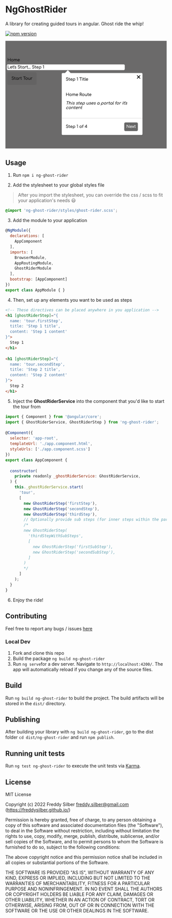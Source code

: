 # NgGhostRider

A library for creating guided tours in angular.
Ghost ride the whip!

[![npm version](https://badge.fury.io/js/ng-ghost-rider.svg)](https://badge.fury.io/js/ng-ghost-rider)

<p align="center">
	<img src="https://github.com/freddysilber/ghost-rider/blob/main/assets/images/step.png"/>
</p>

## Usage

1. Run ```npm i ng-ghost-rider```

2. Add the stylesheet to your global styles file
> After you import the stylesheet, you can override the css / scss to fit your application's needs 😃
```scss
@import 'ng-ghost-rider/styles/ghost-rider.scss';
```

3. Add the module to your application
```javascript
@NgModule({
  declarations: [
    AppComponent
  ],
  imports: [
    BrowserModule,
    AppRoutingModule,
    GhostRiderModule
  ],
  bootstrap: [AppComponent]
})
export class AppModule { }
```

4. Then, set up any elements you want to be used as steps
```html
<!-- These directives can be placed anywhere in you application -->
<h1 [ghostRiderStep]="{
  name: 'tour.firstStep',
  title: 'Step 1 title',
  content: 'Step 1 content'
}">
  Step 1
</h1>

<h1 [ghostRiderStep]="{
  name: 'tour.secondStep',
  title: 'Step 2 title',
  content: 'Step 2 content'
}">
  Step 2
</h1>
```

5. Inject the **GhostRiderService** into the component that you'd like to start the tour from
```javascript
import { Component } from '@angular/core';
import { GhostRiderService, GhostRiderStep } from 'ng-ghost-rider';

@Component({
  selector: 'app-root',
  templateUrl: './app.component.html',
  styleUrls: ['./app.component.scss']
})
export class AppComponent {

  constructor(
    private readonly _ghostRiderService: GhostRiderService,
  ) {
    this._ghostRiderService.start(
      'tour',
      [
        new GhostRiderStep('firstStep'),
        new GhostRiderStep('secondStep'),
        new GhostRiderStep('thirdStep'),
        // Optionally provide sub steps (for inner steps within the parent step... coming soon!)
        /*
        new GhostRiderStep(
          'thirdStepWithSubSteps',
          [
            new GhostRiderStep('firstSubStep'),
            new GhostRiderStep('secondSubStep'),
          ]
        )
        */
      ]
    );
  }
}
```

6. Enjoy the ride!

## Contributing
Feel free to report any bugs / issues [here](https://github.com/freddysilber/ghost-rider/issues)

### Local Dev
1. Fork and clone this repo
2. Build the package ```ng build ng-ghost-rider```
3. Run ```ng serve```for a dev server. Navigate to `http://localhost:4200/`. The app will automatically reload if you change any of the source files.

## Build

Run `ng build ng-ghost-rider` to build the project. The build artifacts will be stored in the `dist/` directory.

## Publishing

After building your library with `ng build ng-ghost-rider`, go to the dist folder `cd dist/ng-ghost-rider` and run `npm publish`.

## Running unit tests

Run `ng test ng-ghost-rider` to execute the unit tests via [Karma](https://karma-runner.github.io).

## License

MIT License

Copyright (c) 2022 Freddy Silber <freddy.silber@gmail.com> (https://freddysilber.github.io/)

Permission is hereby granted, free of charge, to any person obtaining a copy
of this software and associated documentation files (the "Software"), to deal
in the Software without restriction, including without limitation the rights
to use, copy, modify, merge, publish, distribute, sublicense, and/or sell
copies of the Software, and to permit persons to whom the Software is
furnished to do so, subject to the following conditions:

The above copyright notice and this permission notice shall be included in all
copies or substantial portions of the Software.

THE SOFTWARE IS PROVIDED "AS IS", WITHOUT WARRANTY OF ANY KIND, EXPRESS OR
IMPLIED, INCLUDING BUT NOT LIMITED TO THE WARRANTIES OF MERCHANTABILITY,
FITNESS FOR A PARTICULAR PURPOSE AND NONINFRINGEMENT. IN NO EVENT SHALL THE
AUTHORS OR COPYRIGHT HOLDERS BE LIABLE FOR ANY CLAIM, DAMAGES OR OTHER
LIABILITY, WHETHER IN AN ACTION OF CONTRACT, TORT OR OTHERWISE, ARISING FROM,
OUT OF OR IN CONNECTION WITH THE SOFTWARE OR THE USE OR OTHER DEALINGS IN THE
SOFTWARE.
